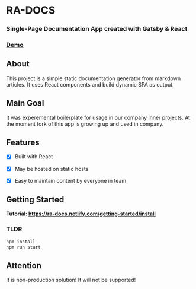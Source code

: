 # RA-DOCS

### Single-Page Documentation App created with Gatsby & React

### [Demo](https://ra-docs.netlify.com/)

## About

This project is a simple static documentation generator from markdown articles. It uses React components and build dynamic SPA as output. 

## Main Goal

It was experemental boilerplate for usage in our company inner projects. At the moment fork of this app is growing up and used in company.

## Features

- [x] Built with React
- [x] May be hosted on static hosts
- [x] Easy to maintain content by everyone in team


## Getting Started

**Tutorial: https://ra-docs.netlify.com/getting-started/install**

### TLDR

```sh
npm install
npm run start
```

## Attention

It is non-production solution! It will not be supported! 

